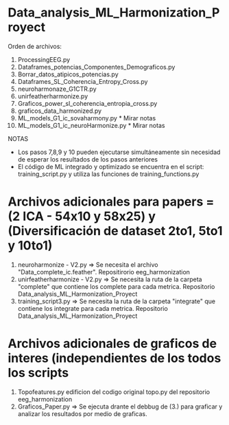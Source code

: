 # Data_analysis_ML_Harmonization_Proyect

Orden de archivos:

1. ProcessingEEG.py 
2. Dataframes_potencias_Componentes_Demograficos.py 
3. Borrar_datos_atipicos_potencias.py 
4. Dataframes_SL_Coherencia_Entropy_Cross.py 
5. neuroharmonaze_G1CTR.py 
6. unirfeatherharmonize.py 
7. Graficos_power_sl_coherencia_entropia_cross.py
8. graficos_data_harmonized.py
9. ML_models_G1_ic_sovaharmony.py * Mirar notas
10. ML_models_G1_ic_neuroHarmonize.py * Mirar notas

NOTAS
* Los pasos 7,8,9 y 10 pueden ejecutarse simultáneamente sin necesidad de esperar los resultados de los pasos anteriores
* El código de ML integrado y optimizado se encuentra en el script: training_script.py y utiliza las funciones de training_functions.py

# Archivos adicionales para papers = (2 ICA - 54x10 y 58x25) y (Diversificación de dataset 2to1, 5to1 y 10to1)

1. neuroharmonize - V2.py => Se necesita el archivo "Data_complete_ic.feather". Repositirorio eeg_harmonization
2. unirfeatherharmonize - V2.py => Se necesita la ruta de la carpeta "complete" que contiene los complete para cada metrica. Repositorio Data_analysis_ML_Harmonization_Proyect
3. training_script3.py => Se necesita la ruta de la carpeta "integrate" que contiene los integrate para cada metrica. Repositorio Data_analysis_ML_Harmonization_Proyect

# Archivos adicionales de graficos de interes (independientes de los todos los scripts

1. Topofeatures.py edificion del codigo original topo.py del repositorio eeg_harmonization
2. Graficos_Paper.py => Se ejecuta drante el debbug de (3.) para graficar y analizar los resultados por medio de graficas. 

